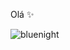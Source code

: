 

Olá ✨

![bluenight](https://github.com/user-attachments/assets/1598b232-d8a1-4746-aa99-e1a2ddfab376)
